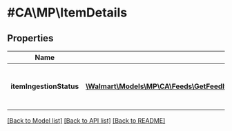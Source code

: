 # #CA\MP\ItemDetails

## Properties

Name | Type | Description | Notes
------------ | ------------- | ------------- | -------------
**itemIngestionStatus** | [**\Walmart\Models\MP\CA\Feeds\GetFeedItemStatus200ResponseItemDetailsItemIngestionStatusInner[]**](GetFeedItemStatus200ResponseItemDetailsItemIngestionStatusInner.md) | The ingestion status of an individual item | [optional]


[[Back to Model list]](../) [[Back to API list]](../../Api/CA/MP) [[Back to README]](../../README.md)
